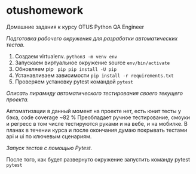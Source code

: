 # otushomework
Домашние задания к курсу OTUS Python QA Engineer

*Подготовка рабочего окружения для разработки автоматических тестов.*

1. Создаем virtualenv. 
```python3 -m venv env```
2. Запускаем виртуальное окружение source
``` env/bin/activate ```
3. Обновляем pip
``` pip pip install -U pip```
4. Устанавливаем зависимости
``` pip install -r requirements.txt ```
5. Проверяем установку pytest командой
``` pytest ```


*Описать пирамиду автоматического тестирования своего текущего проекта.*

Автоматизации в данный момент на проекте нет, есть юнит тесты у бэка, code coverage ~82 %
Преобладает ручное тестирование, смоуки и регресс в том числе тестируются руками и на вебе, и на мобилке.
В планах в течении курса и после окончания думаю покрывать тестами api и ui по ключевым сценариям.

*Запуск тестов с помощью Pytest.*

После того, как будет развернуто окружение запустить команду pytest
```pytest```

